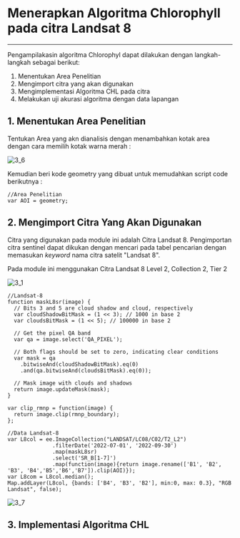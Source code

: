 # Menerapkan Algoritma Chlorophyll pada citra  Landsat 8
---
Pengampilakasin algoritma Chlorophyl dapat dilakukan dengan langkah-langkah sebagai berikut:
1. Menentukan Area Penelitian
2. Mengimport citra yang akan digunakan
3. Mengimplementasi Algoritma CHL pada citra
4. Melakukan uji akurasi algoritma dengan data lapangan

## 1. Menentukan Area Penelitian
Tentukan Area yang akn dianalisis dengan menambahkan kotak area dengan cara memilih kotak warna merah :

![3_6](https://github.com/manessa-md/BUDEE/assets/108891611/26a62f5c-4e12-4cbf-9629-64e2217afc24)

Kemudian beri kode geometry yang dibuat untuk memudahkan script code berikutnya :
```
//Area Penelitian
var AOI = geometry;
```

## 2. Mengimport Citra Yang Akan Digunakan
Citra yang digunakan pada module ini adalah Citra Landsat 8.
Pengimportan citra sentinel dapat dikukan dengan mencari pada tabel pencarian dengan memasukan _keyword_ nama citra satelit "Landsat 8".

Pada module ini menggunakan Citra Landsat 8 Level 2, Collection 2, Tier 2

![3_1](https://github.com/manessa-md/BUDEE/assets/108891611/b07d0e81-7aab-4c3e-ba83-719f053ffc0f)

```
//Landsat-8
function maskL8sr(image) {
  // Bits 3 and 5 are cloud shadow and cloud, respectively
  var cloudShadowBitMask = (1 << 3); // 1000 in base 2
  var cloudsBitMask = (1 << 5); // 100000 in base 2

  // Get the pixel QA band
  var qa = image.select('QA_PIXEL');

  // Both flags should be set to zero, indicating clear conditions
  var mask = qa
    .bitwiseAnd(cloudShadowBitMask).eq(0)
    .and(qa.bitwiseAnd(cloudsBitMask).eq(0));

  // Mask image with clouds and shadows
  return image.updateMask(mask);
}

var clip_rmnp = function(image) {
  return image.clip(rmnp_boundary);
};

//Data Landsat-8
var L8col = ee.ImageCollection("LANDSAT/LC08/C02/T2_L2")
              .filterDate('2022-07-01', '2022-09-30')
              .map(maskL8sr)
              .select('SR_B[1-7]')
              .map(function(image){return image.rename(['B1', 'B2', 'B3', 'B4','B5','B6','B7']).clip(AOI)});
var L8com = L8col.median();
Map.addLayer(L8col, {bands: ['B4', 'B3', 'B2'], min:0, max: 0.3}, "RGB Landsat", false);
```
![3_7](https://github.com/manessa-md/BUDEE/assets/108891611/918055e4-4a47-4d13-80ea-7e1ab0738d36)


## 3. Implementasi Algoritma CHL


